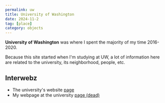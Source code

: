 ```yaml
---
permalink: uw
title: University of Washington
date: 2024-11-2
tag: [place]
category: objects
---
```


**University of Washington** was where I spent the majority of my time 2016-2020. 

Because this site started when I'm studying at UW, a lot of information here are related to the university, its neighborhood, people, etc.

## Interwebz

* The university's website [page](https://uw.edu)
* My webpage at the university [page (dead)](https://students.washington.edu/koi)